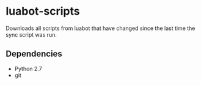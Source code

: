 # luabot-scripts

Downloads all scripts from luabot that have changed since the last time the
sync script was run.

## Dependencies
  * Python 2.7
  * git

